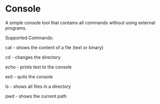 # Console

A simple console tool that contains all commands without using external programs.

Supported Commands:

cat - shows the content of a file (text or binary)

cd - changes the directory

echo - prints text to the console

exit - quits the console

ls - shows all files in a directory

pwd - shows the current path